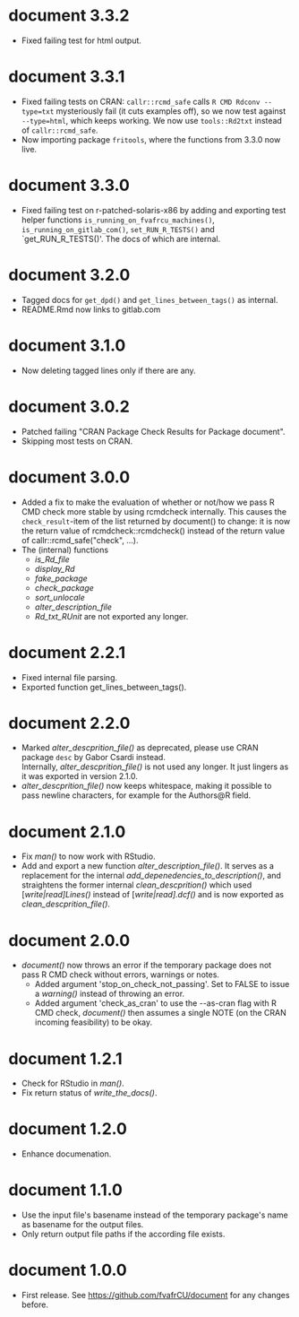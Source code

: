 # document 3.3.2

* Fixed failing test for html output.

# document 3.3.1

* Fixed failing tests on CRAN:
  `callr::rcmd_safe` calls `R CMD Rdconv --type=txt` mysteriously fail 
  (it cuts examples off), so we now test against `--type=html`,
  which keeps working.
  We now use `tools::Rd2txt` instead of `callr::rcmd_safe`.
* Now importing package `fritools`, where the functions from 3.3.0 now live.

# document 3.3.0

* Fixed failing test on r-patched-solaris-x86 by adding and exporting test
  helper functions `is_running_on_fvafrcu_machines()`,
  `is_running_on_gitlab_com()`, `set_RUN_R_TESTS()` and
  `get_RUN_R_TESTS()'. The docs of which are internal.

# document 3.2.0

* Tagged docs for `get_dpd()` and `get_lines_between_tags()` as internal.
* README.Rmd now links to gitlab.com

# document 3.1.0

* Now deleting tagged lines only if there are any.

# document 3.0.2

* Patched failing "CRAN Package Check Results for Package document".
* Skipping most tests on CRAN.

# document 3.0.0

* Added a fix to make the evaluation of whether or not/how we pass R CMD check 
  more stable by using rcmdcheck internally.
  This causes the `check_result`-item of the list returned by document() to 
  change: it is now the return value of rcmdcheck::rcmdcheck() instead of the
  return value of callr::rcmd\_safe("check", ...).
* The (internal) functions 
  - *is\_Rd\_file*
  - *display\_Rd*
  - *fake\_package*
  - *check\_package*
  - *sort\_unlocale*
  - *alter\_description\_file*
  - *Rd\_txt\_RUnit*
  are not exported any longer.

# document 2.2.1

* Fixed internal file parsing.
* Exported function get\_lines\_between\_tags().

# document 2.2.0

* Marked *alter\_descprition\_file()* as deprecated, please use CRAN package 
  `desc` by Gabor Csardi instead.  
  Internally, *alter\_descprition\_file()* is not used any longer. 
  It just lingers as it was exported in version 2.1.0.
* *alter\_descprition\_file()* now keeps whitespace, making it possible to pass 
  newline characters, for example for the Authors@R field.

# document 2.1.0

* Fix *man()* to now work with RStudio.
* Add and export a new function *alter\_description\_file()*.
  It serves as a replacement for the internal
  *add\_depenedencies\_to\_description()*, and straightens the former internal
  *clean\_descprition()* which used [*write|read]Lines()* instead of
  [*write|read].dcf()* and is now exported as *clean\_descprition\_file()*.

# document 2.0.0

* *document()* now throws an error if the temporary package does not pass R CMD
  check without errors, warnings or notes. 
  - Added argument 'stop\_on\_check\_not\_passing'. Set to FALSE to issue a
    *warning()* instead of throwing an error.
  - Added argument 'check\_as\_cran' to use the --as-cran flag with R CMD check,
    *document()* then assumes a single NOTE (on the CRAN incoming feasibility) 
    to be okay.

# document 1.2.1

* Check for RStudio in *man()*.
* Fix return status of *write\_the\_docs()*.

# document 1.2.0

* Enhance documenation.

# document 1.1.0

* Use the input file's basename instead of the temporary package's name as
  basename for the output files.
* Only return output file paths if the according file exists.

# document 1.0.0

* First release. See https://github.com/fvafrCU/document for any changes before.




